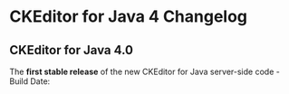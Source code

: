 CKEditor for Java 4 Changelog
=============================

## CKEditor for Java 4.0

The **first stable release** of the new CKEditor for Java server-side code - Build Date:  